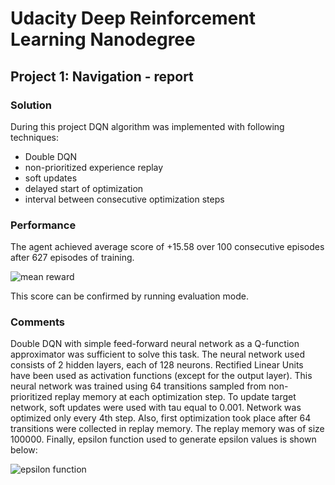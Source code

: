 # Udacity Deep Reinforcement Learning Nanodegree
## Project 1: Navigation - report

### Solution
During this project DQN algorithm was implemented with following techniques:
* Double DQN
* non-prioritized experience replay
* soft updates
* delayed start of optimization
* interval between consecutive optimization steps

### Performance
The agent achieved average score of +15.58 over 100 consecutive episodes after 627 episodes
of training.

![mean reward](https://imgur.com/kjaQQpr.png)

This score can be confirmed by running evaluation mode.

### Comments
Double DQN with simple feed-forward neural network as a Q-function approximator was sufficient
to solve this task. The neural network used consists of 2 hidden layers, each of 128 neurons.
Rectified Linear Units have been used as activation functions (except for the output layer).
This neural network was trained using 64 transitions sampled from non-prioritized replay memory
at each optimization step. To update target network, soft updates were used with tau equal
to 0.001. Network was optimized only every 4th step. Also, first optimization took place after
64 transitions were collected in replay memory. The replay memory was of size 100000. Finally,
epsilon function used to generate epsilon values is shown below:

![epsilon function](https://imgur.com/EGbhbsd.png)
